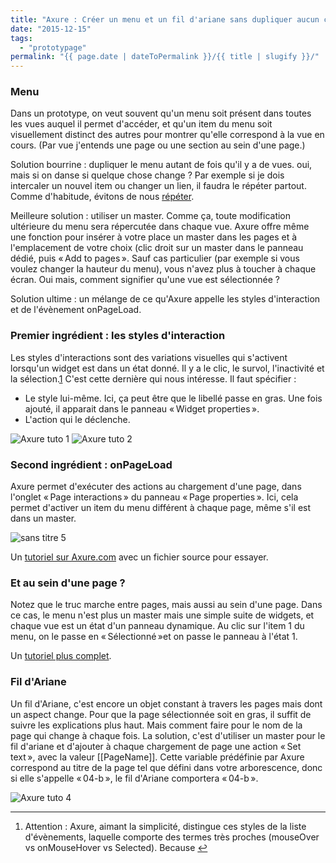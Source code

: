 ```yaml
---
title: "Axure : Créer un menu et un fil d'ariane sans dupliquer aucun contenu"
date: "2015-12-15"
tags:
  - "prototypage"
permalink: "{{ page.date | dateToPermalink }}/{{ title | slugify }}/"
---
```


### Menu

Dans un prototype, on veut souvent qu'un menu soit présent dans toutes les vues auquel il permet d'accéder, et qu'un item du menu soit visuellement distinct des autres pour montrer qu'elle correspond à la vue en cours. (Par vue j'entends une page ou une section au sein d'une page.)

Solution bourrine : dupliquer le menu autant de fois qu'il y a de vues. oui, mais si on danse si quelque chose change ? Par exemple si je dois intercaler un nouvel item ou changer un lien, il faudra le répéter partout. Comme d'habitude, évitons de nous [répéter](https://en.wikipedia.org/wiki/Don't_repeat_yourself).

Meilleure solution : utiliser un master. Comme ça, toute modification ultérieure du menu sera répercutée dans chaque vue. Axure offre même une fonction pour insérer à votre place un master dans les pages et à l'emplacement de votre choix (clic droit sur un master dans le panneau dédié, puis « Add to pages ». Sauf cas particulier (par exemple si vous voulez changer la hauteur du menu), vous n'avez plus à toucher à chaque écran. Oui mais, comment signifier qu'une vue est sélectionnée ?

Solution ultime : un mélange de ce qu'Axure appelle les styles d'interaction et de l'évènement onPageLoad.

### Premier ingrédient : les styles d'interaction

Les styles d'interactions sont des variations visuelles qui s'activent lorsqu'un widget est dans un état donné. Il y a le clic, le survol, l'inactivité et la sélection.[1](#fn-1570-1) C'est cette dernière qui nous intéresse. Il faut spécifier :

- Le style lui-même. Ici, ça peut être que le libellé passe en gras. Une fois ajouté, il apparait dans le panneau « Widget properties ».
- L'action qui le déclenche.

![Axure tuto 1](images/Sans-titre.png) ![Axure tuto 2](/assets/images/Sans-titre-2.png)

### Second ingrédient : onPageLoad

Axure permet d'exécuter des actions au chargement d'une page, dans l'onglet « Page interactions » du panneau « Page properties ». Ici, cela permet d'activer un item du menu différent à chaque page, même s'il est dans un master.

![sans titre 5](/assets/images/sans-titre-5.png)

Un [tutoriel sur Axure.com](https://www.axure.com/learn/basic/interactions/navigation-menu-tutorial) avec un fichier source pour essayer.

### Et au sein d'une page ?

Notez que le truc marche entre pages, mais aussi au sein d'une page. Dans ce cas, le menu n'est plus un master mais une simple suite de widgets, et chaque vue est un état d'un panneau dynamique. Au clic sur l'item 1 du menu, on le passe en « Sélectionné »et on passe le panneau à l'état 1.

Un [tutoriel plus complet](http://www.axure.com/learn/dynamic-panels/basic/tab-control-tutorial).

### Fil d'Ariane

Un fil d'Ariane, c'est encore un objet constant à travers les pages mais dont un aspect change. Pour que la page sélectionnée soit en gras, il suffit de suivre les explications plus haut. Mais comment faire pour le nom de la page qui change à chaque fois. La solution, c'est d'utiliser un master pour le fil d'ariane et d'ajouter à chaque chargement de page une action « Set text », avec la valeur \[\[PageName\]\]. Cette variable prédéfinie par Axure correspond au titre de la page tel que défini dans votre arborescence, donc si elle s'appelle « 04-b », le fil d'Ariane comportera « 04-b ».

![Axure tuto 4](/assets/images/sans-titre-4.png)

* * *

1. Attention : Axure, aimant la simplicité, distingue ces styles de la liste d'évènements, laquelle comporte des termes très proches (mouseOver vs onMouseHover vs Selected). Because [↩](#fnref-1570-1)
